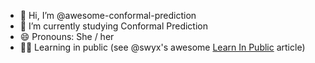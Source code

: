 - 👋 Hi, I’m @awesome-conformal-prediction
- 🌱 I’m currently studying Conformal Prediction 
- 😄 Pronouns: She / her
- 🧑‍🎓 Learning in public (see @swyx's awesome [Learn In Public](https://www.swyx.io/learn-in-public) article)

<!---
awesome-conformal-prediction/awesome-conformal-prediction is a ✨ special ✨ repository because its `README.md` (this file) appears on your GitHub profile.
You can click the Preview link to take a look at your changes.
--->
